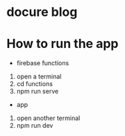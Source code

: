 # docure blog

# How to run the app

- firebase functions
1. open a terminal
2. cd functions
3. npm run serve

- app
1. open another terminal
2. npm run dev